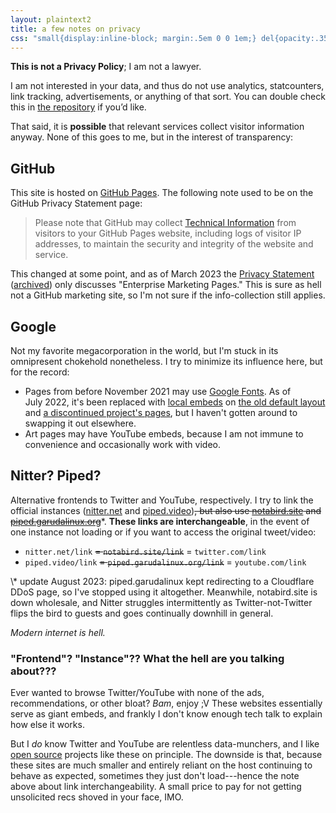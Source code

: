 ```yaml
---
layout: plaintext2
title: a few notes on privacy
css: "small{display:inline-block; margin:.5em 0 0 1em;} del{opacity:.35;} #update{border:.05em dotted; border-radius:.5em; padding:0 1em;} #update p{font-size:.85em;}"
---
```

**This is not a Privacy Policy**; I am not a lawyer.

I am not interested in your data, and thus do not use analytics, statcounters, link tracking, advertisements, or anything of that sort. You can double check this in [the repository](https://github.com/a-flyleaf/a-flyleaf.github.io) if you’d like.

That said, it is **possible** that relevant services collect visitor information anyway. None of this goes to me, but in the interest of transparency:

## GitHub
This site is hosted on [GitHub Pages](https://pages.github.com/). The following note used to be on the GitHub Privacy&nbsp;Statement page:

> Please note that GitHub may collect [Technical Information](https://web.archive.org/web/20190427235834/http://help.github.com/en/articles/github-privacy-statement#categories-of-personal-information) from visitors to your GitHub Pages website, including logs of visitor IP addresses, to maintain the security and integrity of the website and service.

This changed at some point, and as of March 2023 the [Privacy&nbsp;Statement](https://docs.github.com/en/site-policy/privacy-policies/github-privacy-statement) ([archived](https://web.archive.org/web/20230306182554/https://docs.github.com/en/site-policy/privacy-policies/github-privacy-statement)) only discusses "Enterprise Marketing Pages." This is sure as hell not a GitHub marketing site, so I'm not sure if the info-collection still applies.

## Google
Not my favorite megacorporation in the world, but I'm stuck in its omnipresent chokehold nonetheless. I try to minimize its influence here, but for the record:

- Pages from before November&nbsp;2021 may use [Google&nbsp;Fonts](https://www.brycewray.com/posts/2020/08/google-fonts-privacy/). As of July&nbsp;2022, it's been replaced with [local embeds](https://gwfh.mranftl.com/fonts) on [the old default layout](https://github.com/a-flyleaf/a-flyleaf.github.io/search?q=layout%3A+default) and [a discontinued project's pages]({{site.url}}/projects/tfe), but I&nbsp;haven't gotten around to swapping it out elsewhere.
- Art pages may have YouTube embeds, because I am not immune to convenience and occasionally work with video.

## Nitter? Piped?
Alternative frontends to Twitter and YouTube, respectively. I try to link the official instances ([nitter.net](https://nitter.net/) and [piped.video](https://piped.video/))~~, but also use [notabird.site](https://notabird.site/) and [piped.garudalinux.org](https://piped.garudalinux.org)~~\*. **These links are interchangeable**, in the event of one instance not loading or if you want to access the original tweet/video:
- <code>nitter.net/<span class="lnk">link</span></code> ~~= <code>notabird.site/<span class="lnk">link</span></code>~~ = <code>twitter.com/<span class="lnk">link</span></code>
- <code>piped.video/<span class="lnk">link</span></code> ~~= <code>piped.garudalinux.org/<span class="lnk">link</span></code>~~ = <code>youtube.com/<span class="lnk">link</span></code>

<div id="update" markdown="1">
\* update August 2023: piped.garudalinux kept redirecting to a Cloudflare DDoS page, so I've stopped using it altogether. Meanwhile, notabird.site is down wholesale, and Nitter struggles intermittently as Twitter-not-Twitter flips the bird to guests and goes continually downhill in general.

*Modern internet is hell.*
</div>

### "Frontend"? "Instance"?? What the hell are you talking about???
Ever wanted to browse Twitter/YouTube with none of the ads, recommendations, or other bloat? *Bam*, enjoy ;V These websites essentially serve as giant embeds, and frankly I don't know enough tech talk to explain how else it works.

But I *do* know Twitter and YouTube are relentless data-munchers, and I like [open&nbsp;source](https://itsfoss.com/what-is-foss/) projects like these on principle. The downside is that, because these sites are much smaller and entirely reliant on the host continuing to behave as expected, sometimes they just don't load---hence the note above about link interchangeability. A small price to pay for not getting unsolicited recs shoved in your face, IMO.